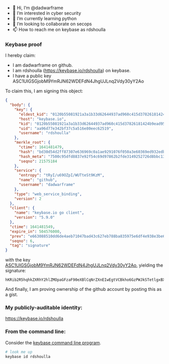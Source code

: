 - 👋 Hi, I’m @dadwarframe
- 👀 I’m interested in cyber security
- 🌱 I’m currently learning python
- 💞️ I’m looking to collaborate on secops
- 📫 How to reach me on keybase as rdshoulla

<!---
dadwarframe/dadwarframe is a ✨ special ✨ repository because its `README.md` (this file) appears on your GitHub profile.
You can click the Preview link to take a look at your changes.
--->
### Keybase proof

I hereby claim:

  * I am dadwarframe on github.
  * I am rdshoulla (https://keybase.io/rdshoulla) on keybase.
  * I have a public key ASC1UIGSGjobM9YmRJN62WDEFdN4JhgUJLnq2Vdy30yY2Ao

To claim this, I am signing this object:

```json
{
  "body": {
    "key": {
      "eldest_kid": "0120b55081921a3a1b33d62644937ad960c415d37826181424b9ead95772df4c98d80a",
      "host": "keybase.io",
      "kid": "0120b55081921a3a1b33d62644937ad960c415d37826181424b9ead95772df4c98d80a",
      "uid": "aa96d77e342bf37c5a516e80eec62519",
      "username": "rdshoulla"
    },
    "merkle_root": {
      "ctime": 1641481479,
      "hash": "bd30d54d2ff87307e636969c0a1ae9291076f050a3e60369ed932edb8b7c7d541eb363acda1781e80cfaf2313e95c227ad807815924249e2f9cbf6bc7bed98a9",
      "hash_meta": "7500c95dfd8837e92f54c69d97862b2fde3149252726d8bbc137027db349a1a1",
      "seqno": 21575184
    },
    "service": {
      "entropy": "tRyI/u69OZpI/WUTteSt9KzM",
      "name": "github",
      "username": "dadwarframe"
    },
    "type": "web_service_binding",
    "version": 2
  },
  "client": {
    "name": "keybase.io go client",
    "version": "5.9.0"
  },
  "ctime": 1641481549,
  "expire_in": 504576000,
  "prev": "e663088510dd6de4aeb71047bad43c627eb788ba835975e6df4e938e3be61b2f",
  "seqno": 6,
  "tag": "signature"
}
```

with the key [ASC1UIGSGjobM9YmRJN62WDEFdN4JhgUJLnq2Vdy30yY2Ao](https://keybase.io/rdshoulla), yielding the signature:

```
hKRib2R5hqhkZXRhY2hlZMOpaGFzaF90eXBlCqNrZXnEIwEgtVCBkho6GzPWJkSTetlgxBXTeCYYFCS56tlXct9MmNgKp3BheWxvYWTESpcCBsQg5mMIhRDdbeSutxBHutQ8Yn63iLqDWXXm306TjjvmGy/EIMU0uR8pIoyQUCrQThwJCrMpxbfiHSBoyvDrXUTV36POAgHCo3NpZ8RAG/YpZVi1+ZCDjaFKtBz4IrT6bLm2sfnlM9Uhh0oJHvRP7crJs9YcSKWyuIWhbnuY9MdOevMpTgk9JwO3wbTyA6hzaWdfdHlwZSCkaGFzaIKkdHlwZQildmFsdWXEIFn0urjqdDph5E5JJsIs/k3YBomr42weAhD/sAIrzN4Ao3RhZ80CAqd2ZXJzaW9uAQ==

```

And finally, I am proving ownership of the github account by posting this as a gist.

### My publicly-auditable identity:

https://keybase.io/rdshoulla

### From the command line:

Consider the [keybase command line program](https://keybase.io/download).

```bash
# look me up
keybase id rdshoulla
```
